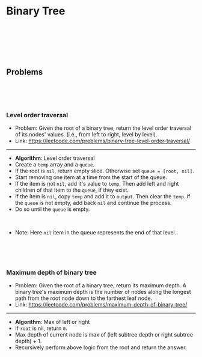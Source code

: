 # Binary Tree

<br>
<br>
<br>
<br>
<br>

## Problems

<br>
<br>
<br>

### Level order traversal

- Problem: Given the root of a binary tree, return the level order traversal of its nodes' values. (i.e., from left to right, level by level).
- Link: https://leetcode.com/problems/binary-tree-level-order-traversal/

---

- **Algorithm**: Level order traversal
- Create a `temp` array and a `queue`.
- If the root is `nil`, return empty slice. Otherwise set `queue = [root, nil]`.
- Start removing one item at a time from the start of the queue.
- If the item is not `nil`, add it's value to `temp`. Then add left and right children of that item to the `queue`, if they exist. 
- If the item is `nil`, copy `temp` and add it to `output`. Then clear the `temp`. If the `queue` is not empty, add back `nil` and continue the process.
- Do so until the `queue` is empty.

<br>

- Note: Here `nil` item in the queue represents the end of that level.

<br>
<br>
<br>

### Maximum depth of binary tree

- Problem: Given the root of a binary tree, return its maximum depth. A binary tree's maximum depth is the number of nodes along the longest path from the root node down to the farthest leaf node.
- Link: https://leetcode.com/problems/maximum-depth-of-binary-tree/

---

- **Algorithm**: Max of left or right
- If `root` is nil, return `0`.
- Max depth of current node is max of (left subtree depth or right subtree depth) + 1.
- Recursively perform above logic from the root and return the answer.

<br>
<br>
<br>

### 

<br>
<br>
<br>
